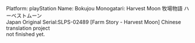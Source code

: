 Platform: playStation 
Name: Bokujou Monogatari: Harvest Moon 牧場物語 ハーベストムーン  
Japan Original
Serial:SLPS-02489
 [Farm Story - Harvest Moon] Chinese translation project  
not finished yet.
